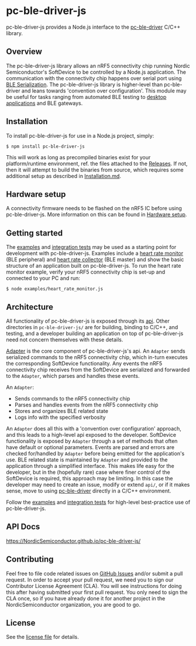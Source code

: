 # pc-ble-driver-js

pc-ble-driver-js provides a Node.js interface to the [pc-ble-driver](https://github.com/NordicSemiconductor/pc-ble-driver) C/C++ library.

## Overview

The pc-ble-driver-js library allows an nRF5 connectivity chip running Nordic Semiconductor's SoftDevice to be controlled by a Node.js application. The communication with the connectivity chip happens over serial port using [BLE Serialization](https://infocenter.nordicsemi.com/index.jsp?topic=%2Fcom.nordic.infocenter.sdk5.v12.0.0%2Flib_serialization.html). The pc-ble-driver-js library is higher-level than pc-ble-driver and leans towards 'convention over configuration'. This module may be useful for tasks ranging from automated BLE testing to [desktop applications](https://www.nordicsemi.com/eng/Products/Bluetooth-low-energy/nRF-Connect-for-desktop) and BLE gateways.

## Installation

To install pc-ble-driver-js for use in a Node.js project, simply:

    $ npm install pc-ble-driver-js

This will work as long as precompiled binaries exist for your platform/runtime environment, ref. the files attached to the [Releases](https://github.com/NordicSemiconductor/pc-ble-driver-js/releases). If not, then it will attempt to build the binaries from source, which requires some additional setup as described in [Installation.md](./Installation.md).

## Hardware setup

A connectivity firmware needs to be flashed on the nRF5 IC before using pc-ble-driver-js. More information on this can be found in [Hardware setup](https://github.com/NordicSemiconductor/pc-ble-driver/blob/master/Installation.md#hardware-setup).

## Getting started

The [examples](./examples) and [integration tests](./test) may be used as a starting point for development with pc-ble-driver-js. Examples include a [heart rate monitor](./examples/heart_rate_monitor.js) (BLE peripheral) and [heart rate collector](./examples/heart_rate_collector.js) (BLE master) and show the basic structure of an application built on pc-ble-driver-js. To run the heart rate monitor example, verify your nRF5 connectivity chip is set-up and connected to your PC and run:

    $ node examples/heart_rate_monitor.js
    
## Architecture

All functionality of pc-ble-driver-js is exposed through its [api](./api/). Other directories in `pc-ble-driver-js/` are for building, binding to C/C++, and testing, and a developer building an application on top of pc-ble-driver-js need not concern themselves with these details.

[Adapter](./api/adapter.js) is the core component of pc-ble-driver-js's api. An `Adapter` sends serialized commands to the nRF5 connectivity chip, which in-turn executes the corresponding SoftDevice functionality. Any events the nRF5 connectivity chip receives from the SoftDevice are serialized and forwarded to the `Adapter`, which parses and handles these events.

An `Adapter`:

- Sends commands to the nRF5 connectivity chip
- Parses and handles events from the nRF5 connectivity chip
- Stores and organizes BLE related state
- Logs info with the specified verbosity

An `Adapter` does all this with a 'convention over configuration' approach, and this leads to a high-level api exposed to the developer. SoftDevice functionality is exposed by `Adapter` through a set of methods that often have default or optional parameters. Events are parsed and errors are checked for/handled by `Adapter` before being emitted for the application's use. BLE related state is maintained by `Adapter` and provided to the application through a simplified interface. This makes life easy for the developer, but in the (hopefully rare) case where finer control of the SoftDevice is required, this approach may be limiting. In this case the developer may need to create an issue, modify or extend `api/`, or if it makes sense, move to using [pc-ble-driver](https://github.com/NordicSemiconductor/pc-ble-driver) directly in a C/C++ environment.

Follow the [examples](./examples) and [integration tests](./test) for high-level best-practice use of pc-ble-driver-js.

## API Docs

https://NordicSemiconductor.github.io/pc-ble-driver-js/

## Contributing

Feel free to file code related issues on [GitHub Issues](https://github.com/NordicSemiconductor/pc-ble-driver-js/issues) and/or submit a pull request. In order to accept your pull request, we need you to sign our Contributor License Agreement (CLA). You will see instructions for doing this after having submitted your first pull request. You only need to sign the CLA once, so if you have already done it for another project in the NordicSemiconductor organization, you are good to go.

## License

See the [license file](LICENSE) for details.

